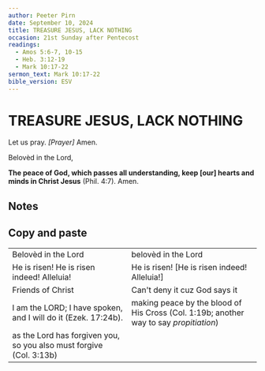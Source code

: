 ```yaml
---
author: Peeter Pirn
date: September 10, 2024
title: TREASURE JESUS, LACK NOTHING
occasion: 21st Sunday after Pentecost
readings:
  - Amos 5:6-7, 10-15
  - Heb. 3:12-19
  - Mark 10:17-22
sermon_text: Mark 10:17-22
bible_version: ESV
---
```


# TREASURE JESUS, LACK NOTHING

Let us pray. *\[Prayer]*  Amen.

Belovèd in the Lord,

**The peace of God, which passes all understanding, keep \[our] hearts and minds in Christ Jesus** (Phil. 4:7). Amen.

## Notes



## Copy and paste
|                                                                     |                                                                                        |
| ------------------------------------------------------------------- | -------------------------------------------------------------------------------------- |
| Belovèd in the Lord                                                 | belovèd in the Lord                                                                    |
| He is risen! He is risen indeed! Alleluia!                          | He is risen! \[He is risen indeed! Alleluia!]                                          |
| Friends of Christ                                                   | Can't deny it cuz God says it                                                          |
| I am the LORD; I have spoken, and I will do it (Ezek. 17:24b).      | making peace by the blood of His Cross (Col. 1:19b; another way to say *propitiation*) |
| as the Lord has forgiven you, so you also must forgive (Col. 3:13b) |                                                                                        |